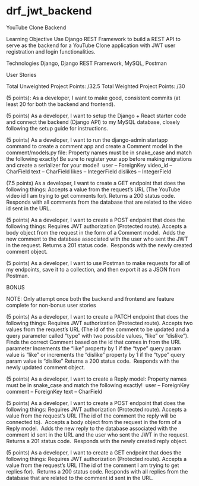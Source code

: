 # drf_jwt_backend

YouTube Clone Backend

Learning Objective
Use Django REST Framework to build a REST API to serve as the backend for a YouTube Clone application with JWT user registration and login functionalities.

Technologies
Django, Django REST Framework, MySQL, Postman

User Stories

Total Unweighted Project Points: /32.5
Total Weighted Project Points: /30 

(5 points): As a developer, I want to make good, consistent commits (at least 20 for both the backend and frontend). 

(5 points) As a developer, I want to setup the Django + React starter code and connect the backend (Django API) to my MySQL database, closely following the setup guide for instructions.

(5 points) As a developer, I want to run the django-admin startapp command to create a comment app and create a Comment model in the comment/models.py file:
Property names must be in snake_case and match the following exactly! Be sure to register your app before making migrations and create a serializer for your model! 
user – ForeignKey
video_id – CharField
text – CharField
likes – IntegerField
dislikes – IntegerField

(7.5 points) As a developer, I want to create a GET endpoint that does the following things:
Accepts a value from the request’s URL (The YouTube video id I am trying to get comments for).
Returns a 200 status code.
Responds with all comments from the database that are related to the video id sent in the URL.

(5 points) As a developer, I want to create a POST endpoint that does the following things:
Requires JWT authorization (Protected route).
Accepts a body object from the request in the form of a Comment model. 
Adds the new comment to the database associated with the user who sent the JWT in the request.
Returns a 201 status code. 
Responds with the newly created comment object. 

(5 points) As a developer, I want to use Postman to make requests for all of my endpoints, save it to a collection, and then export it as a JSON from Postman.  


BONUS

NOTE: Only attempt once both the backend and frontend are feature complete for non-bonus user stories

(5 points) As a developer, I want to create a PATCH endpoint that does the following things:
Requires JWT authorization (Protected route).
Accepts two values from the request’s URL (The id of the comment to be updated and a query parameter called “type” with two possible values, “like” or “dislike”). 
Finds the correct Comment based on the id that comes in from the URL parameter
Increments the “like” property by 1 if the “type” query param value is “like” or increments the “dislike” property by 1 if the “type” query param value is “dislike”
Returns a 200 status code. 
Responds with the newly updated comment object. 

(5 points) As a developer, I want to create a Reply model:
Property names must be in snake_case and match the following exactly! 
user – ForeignKey
comment – ForeignKey
text – CharField

(5 points) As a developer, I want to create a POST endpoint that does the following things:
Requires JWT authorization (Protected route).
Accepts a value from the request’s URL (The id of the comment the reply will be connected to). 
Accepts a body object from the request in the form of a Reply model. 
Adds the new reply to the database associated with the comment id sent in the URL and the user who sent the JWT in the request.
Returns a 201 status code. 
Responds with the newly created reply object. 

(5 points) As a developer, I want to create a GET endpoint that does the following things:
Requires JWT authorization (Protected route).
Accepts a value from the request’s URL (The id of the comment I am trying to get replies for). 
Returns a 200 status code.
Responds with all replies from the database that are related to the comment id sent in the URL.
